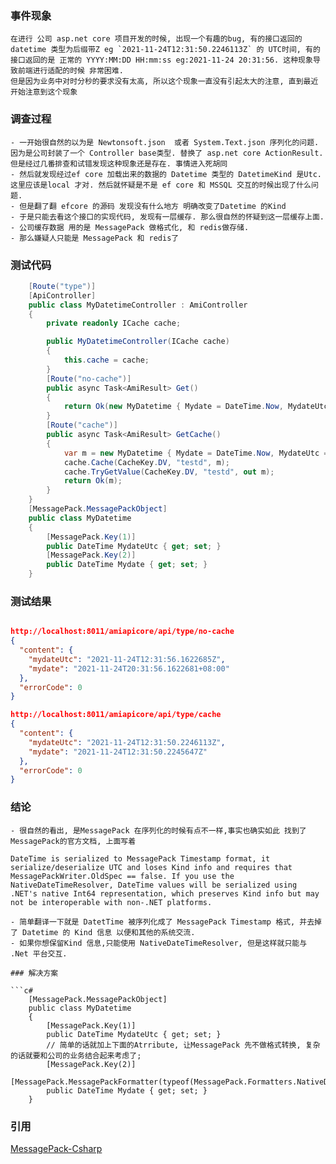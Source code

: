 ### 事件现象
    在进行 公司 asp.net core 项目开发的时候, 出现一个有趣的bug, 有的接口返回的 datetime 类型为后缀带Z eg `2021-11-24T12:31:50.2246113Z` 的 UTC时间, 有的接口返回的是 正常的 YYYY:MM:DD HH:mm:ss eg:2021-11-24 20:31:56. 这种现象导致前端进行适配的时候 非常困难.
    但是因为业务中对时分秒的要求没有太高, 所以这个现象一直没有引起太大的注意, 直到最近开始注意到这个现象
### 调查过程
    - 一开始很自然的以为是 Newtonsoft.json  或者 System.Text.json 序列化的问题. 因为是公司封装了一个 Controller base类型. 替换了 asp.net core ActionResult. 但是经过几番排查和试错发现这种现象还是存在. 事情进入死胡同
    - 然后就发现经过ef core 加载出来的数据的 Datetime 类型的 DatetimeKind 是Utc. 这里应该是local 才对. 然后就怀疑是不是 ef core 和 MSSQL 交互的时候出现了什么问题.
    - 但是翻了翻 efcore 的源码 发现没有什么地方 明确改变了Datetime 的Kind
    - 于是只能去看这个接口的实现代码, 发现有一层缓存. 那么很自然的怀疑到这一层缓存上面.
    - 公司缓存数据 用的是 MessagePack 做格式化, 和 redis做存储. 
    - 那么嫌疑人只能是 MessagePack 和 redis了 
### 测试代码
```c#
    [Route("type")]
    [ApiController]
    public class MyDatetimeController : AmiController
    {
        private readonly ICache cache;

        public MyDatetimeController(ICache cache)
        {
            this.cache = cache;
        }
        [Route("no-cache")]
        public async Task<AmiResult> Get()
        {
            return Ok(new MyDatetime { Mydate = DateTime.Now, MydateUtc = DateTime.UtcNow });
        }
        [Route("cache")]
        public async Task<AmiResult> GetCache()
        {
            var m = new MyDatetime { Mydate = DateTime.Now, MydateUtc = DateTime.UtcNow };
            cache.Cache(CacheKey.DV, "testd", m);
            cache.TryGetValue(CacheKey.DV, "testd", out m);
            return Ok(m);
        }
    }
    [MessagePack.MessagePackObject]
    public class MyDatetime
    {
        [MessagePack.Key(1)]
        public DateTime MydateUtc { get; set; }
        [MessagePack.Key(2)]
        public DateTime Mydate { get; set; }
    }
```
### 测试结果
```json

http://localhost:8011/amiapicore/api/type/no-cache  
{
  "content": {
    "mydateUtc": "2021-11-24T12:31:56.1622685Z",
    "mydate": "2021-11-24T20:31:56.1622681+08:00"
  },
  "errorCode": 0
}

http://localhost:8011/amiapicore/api/type/cache
{
  "content": {
    "mydateUtc": "2021-11-24T12:31:50.2246113Z",
    "mydate": "2021-11-24T12:31:50.2245647Z"
  },
  "errorCode": 0
}
```

### 结论
    - 很自然的看出, 是MessagePack 在序列化的时候有点不一样,事实也确实如此 找到了 MessagePack的官方文档, 上面写着
```
DateTime is serialized to MessagePack Timestamp format, it serialize/deserialize UTC and loses Kind info and requires that MessagePackWriter.OldSpec == false. If you use the NativeDateTimeResolver, DateTime values will be serialized using .NET's native Int64 representation, which preserves Kind info but may not be interoperable with non-.NET platforms.
```
    - 简单翻译一下就是 DatetTime 被序列化成了 MessagePack Timestamp 格式, 并去掉了 Datetime 的 Kind 信息 以便和其他的系统交流.
    - 如果你想保留Kind 信息,只能使用 NativeDateTimeResolver, 但是这样就只能与 .Net 平台交互.
```
### 解决方案

```c#
    [MessagePack.MessagePackObject]
    public class MyDatetime
    {
        [MessagePack.Key(1)]
        public DateTime MydateUtc { get; set; }
        // 简单的话就加上下面的Atrribute, 让MessagePack 先不做格式转换, 复杂的话就要和公司的业务结合起来考虑了;
        [MessagePack.Key(2)]
        [MessagePack.MessagePackFormatter(typeof(MessagePack.Formatters.NativeDateTimeFormatter))]
        public DateTime Mydate { get; set; }
    }
```



### 引用

[MessagePack-Csharp](https://github.com/neuecc/MessagePack-CSharp#:~:text=DateTime%20is%20serialized%20to,with%20non%2D.NET%20platforms.)

